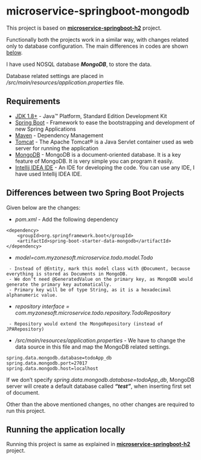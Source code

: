 # microservice-springboot-mongodb
This project is based on **[microservice-springboot-h2](https://github.com/prasbhat/microservice-springboot-h2/blob/master/README.md)** project. 

Functionally both the projects work in a similar way, with changes related only to database configuration. The main differences in codes are shown [below](#differences-between-two-spring-boot-projects).

I have used NOSQL database ***MongoDB***, to store the data. 

Database related settings are placed in _/src/main/resources/application.properties_ file.

## Requirements
- [JDK 1.8+](https://www.oracle.com/java/technologies/javase-downloads.html) - Java™ Platform, Standard Edition Development Kit
- [Spring Boot](https://spring.io/projects/spring-boot) - Framework to ease the bootstrapping and development of new Spring Applications
- [Maven](https://maven.apache.org/) - Dependency Management
- [Tomcat](http://tomcat.apache.org/) - The Apache Tomcat® is a Java Servlet container used as web server for running the application
- [MongoDB](https://www.mongodb.com/try/download/community) - MongoDB is a document-oriented database. It is a key feature of MongoDB. It is very simple you can program it easily.
- [Intellij IDEA IDE](https://www.jetbrains.com/idea/download/#section=windows) - An IDE for developing the code. You can use any IDE, I have used Intellij IDEA IDE.

## Differences between two Spring Boot Projects
 Given below are the changes:
- _pom.xml_ - Add the following dependency
```
<dependency>
	<groupId>org.springframework.boot</groupId>
	<artifactId>spring-boot-starter-data-mongodb</artifactId>
</dependency>
```
- _model=com.myzonesoft.microservice.todo.model.Todo_
```
 - Instead of @Entity, mark this model class with @Document, because everything is stored as Documents in MongoDB.
 - We don’t need @GeneratedValue on the primary key, as MongoDB would generate the primary key automatically. 
 - Primary key will be of type String, as it is a hexadecimal alphanumeric value.
```
- _repository interface = com.myzonesoft.microservice.todo.repository.TodoRepository_
```
 - Repository would extend the MongoRepository (instead of JPARepository)
```
- _/src/main/resources/application.properties_ - We have to change the data source in this file and map the MongoDB related settings.
```
spring.data.mongodb.database=todoApp_db
spring.data.mongodb.port=27017
spring.data.mongodb.host=localhost
```

If we don’t specify _spring.data.mongodb.database=todoApp_db_, MongoDB server will create a default database called ***“test”***, when inserting first set of document.

Other than the above mentioned changes, no other changes are required to run this project.

## Running the application locally
Running this project is same as explained in **[microservice-springboot-h2](https://github.com/prasbhat/microservice-springboot-h2/blob/master/README.md/#running-the-application-locally)** project.
